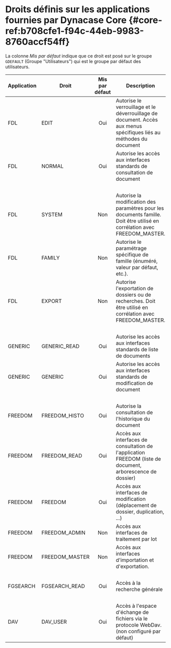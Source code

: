 # Droits définis sur les applications fournies par Dynacase Core {#core-ref:b708cfe1-f94c-44eb-9983-8760accf54ff}

La colonne _Mis par défaut_ indique que ce droit est posé sur le groupe
`GDEFAULT` (Groupe "Utilisateurs") qui est le groupe par défaut des
utilisateurs.

| Application | Droit          | Mis par défaut | Description                                                                                                               |
| ----------- | -------------- | :------------: | ------------------------------------------------------------------------------------------------------------------------- |
| FDL         | EDIT           | Oui            | Autorise le verrouillage et le déverrouillage de document. Accès aux menus spécifiques liés au méthodes du document       |
| FDL         | NORMAL         | Oui            | Autorise les accès aux interfaces standards de consultation de document                                                   |
|             |                |                |                                                                                                                           |
| FDL         | SYSTEM         | Non            | Autorise la modification des paramètres pour les documents famille. Doit être utilisé en corrélation avec FREEDOM_MASTER. |
| FDL         | FAMILY       | Non            | Autorise le paramétrage spécifique de famille (énuméré, valeur par défaut, etc.).                                                                            |
| FDL         | EXPORT         | Non            | Autorise l'exportation de dossiers ou de recherches. Doit être utilisé en corrélation avec FREEDOM_MASTER.                |
|             |                |                |                                                                                                                           |
| GENERIC     | GENERIC_READ   | Oui            | Autorise les accès aux interfaces standards de liste de documents                                                         |
| GENERIC     | GENERIC        | Oui            | Autorise les accès aux interfaces standards de modification de document                                                   |
|             |                |                |                                                                                                                           |
| FREEDOM     | FREEDOM_HISTO  | Oui            | Autorise la consultation de l'historique du document                                                                      |
| FREEDOM     | FREEDOM_READ   | Oui            | Accès aux interfaces de consultation de l'application FREEDOM (liste de document, arborescence de dossier)                |
| FREEDOM     | FREEDOM        | Oui            | Accès aux interfaces de modification (déplacement de dossier, duplication, ...)                                           |
| FREEDOM     | FREEDOM_ADMIN  | Non            | Accès aux interfaces de traitement par lot                                                                                |
| FREEDOM     | FREEDOM_MASTER | Non            | Accès aux interfaces d'importation et d'exportation.                                                                      |
|             |                |                |                                                                                                                           |
| FGSEARCH    | FGSEARCH_READ  | Oui            | Accès à la recherche générale                                                                                             |
|             |                |                |                                                                                                                           |
| DAV         | DAV_USER       | Oui            | Accès à l'espace d'échange de fichiers via le protocole WebDav. (non configuré par défaut)                                |

